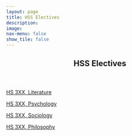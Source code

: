 ```yaml
---
layout: page
title: HSS Electives
description: 
image: 
nav-menu: false
show_tile: false
---
```


<!-- Main -->
<div id="main" class="alt">

<!-- One -->
<section id="one">
	<div class="inner">
		<header class="major">
			<h2>HSS Electives</h2>
		</header>

<!-- Content -->
<p><a href="https://epdampiitb.github.io/p/courses/hss/hs305.html">HS 3XX, Literature</a></p>

<p><a href="https://epdampiitb.github.io/p/courses/hss/hs305.html">HS 3XX, Psychology</a></p>
		
<p><a href="https://epdampiitb.github.io/p/courses/hss/hs305.html">HS 3XX, Sociology</a></p>
		
<p><a href="https://epdampiitb.github.io/p/courses/hss/hs305.html">HS 3XX, Philosophy</a></p>
		
